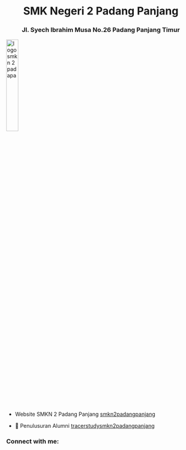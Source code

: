<h1 align="center">SMK Negeri 2 Padang Panjang</h1>
<h3 align="center">Jl. Syech Ibrahim Musa No.26 Padang Panjang Timur</h3>
<img src="https://smkn2-padangpanjang.sch.id/assets/img/1686112331_523b164edcddf84b4cc6.png" alt="logo smkn 2 padapa" width="25%" height="auto"/>

- Website SMKN 2 Padang Panjang [smkn2padangpanjang](https://smkn2-padangpanjang.sch.id/)

- 👯 Penulusuran Alumni [tracerstudysmkn2padangpanjang](https://tracerstudysmekdapadapa.my.id)

<h3 align="left">Connect with me:</h3>
<p align="left">
</p>
